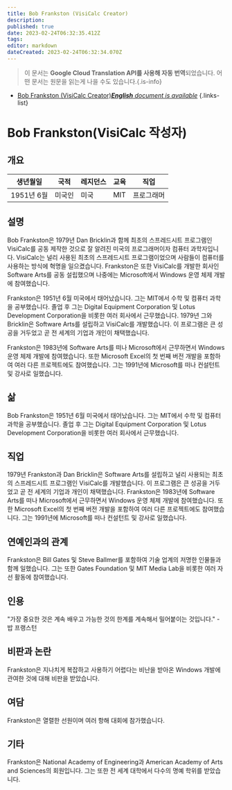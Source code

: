 ```yaml
---
title: Bob Frankston (VisiCalc Creator)
description: 
published: true
date: 2023-02-24T06:32:35.412Z
tags: 
editor: markdown
dateCreated: 2023-02-24T06:32:34.070Z
---
```


> 이 문서는 **Google Cloud Translation API를 사용해 자동 번역**되었습니다.
어떤 문서는 원문을 읽는게 나을 수도 있습니다.{.is-info}



- [Bob Frankston (VisiCalc Creator)***English** document is available*](/en/Knowledge-base/Dictionary/Person/bob-frankston-visicalc-creator)
{.links-list}


# Bob Frankston(VisiCalc 작성자)

## 개요
| 생년월일 | 국적 | 레지던스 | 교육 | 직업 |
| ------------- | ----------- | --------- | --------- | ---------- |
| 1951년 6월 | 미국인 | 미국 | MIT | 프로그래머 |

## 설명
Bob Frankston은 1979년 Dan Bricklin과 함께 최초의 스프레드시트 프로그램인 VisiCalc를 공동 제작한 것으로 잘 알려진 미국의 프로그래머이자 컴퓨터 과학자입니다. VisiCalc는 널리 사용된 최초의 스프레드시트 프로그램이었으며 사람들이 컴퓨터를 사용하는 방식에 혁명을 일으켰습니다. Frankston은 또한 VisiCalc를 개발한 회사인 Software Arts를 공동 설립했으며 나중에는 Microsoft에서 Windows 운영 체제 개발에 참여했습니다.

Frankston은 1951년 6월 미국에서 태어났습니다. 그는 MIT에서 수학 및 컴퓨터 과학을 공부했습니다. 졸업 후 그는 Digital Equipment Corporation 및 Lotus Development Corporation을 비롯한 여러 회사에서 근무했습니다. 1979년 그와 Bricklin은 Software Arts를 설립하고 VisiCalc를 개발했습니다. 이 프로그램은 큰 성공을 거두었고 곧 전 세계의 기업과 개인이 채택했습니다.

Frankston은 1983년에 Software Arts를 떠나 Microsoft에서 근무하면서 Windows 운영 체제 개발에 참여했습니다. 또한 Microsoft Excel의 첫 번째 버전 개발을 포함하여 여러 다른 프로젝트에도 참여했습니다. 그는 1991년에 Microsoft를 떠나 컨설턴트 및 강사로 일했습니다.

## 삶
Bob Frankston은 1951년 6월 미국에서 태어났습니다. 그는 MIT에서 수학 및 컴퓨터 과학을 공부했습니다. 졸업 후 그는 Digital Equipment Corporation 및 Lotus Development Corporation을 비롯한 여러 회사에서 근무했습니다.

## 직업
1979년 Frankston과 Dan Bricklin은 Software Arts를 설립하고 널리 사용되는 최초의 스프레드시트 프로그램인 VisiCalc를 개발했습니다. 이 프로그램은 큰 성공을 거두었고 곧 전 세계의 기업과 개인이 채택했습니다. Frankston은 1983년에 Software Arts를 떠나 Microsoft에서 근무하면서 Windows 운영 체제 개발에 참여했습니다. 또한 Microsoft Excel의 첫 번째 버전 개발을 포함하여 여러 다른 프로젝트에도 참여했습니다. 그는 1991년에 Microsoft를 떠나 컨설턴트 및 강사로 일했습니다.

## 연예인과의 관계
Frankston은 Bill Gates 및 Steve Ballmer를 포함하여 기술 업계의 저명한 인물들과 함께 일했습니다. 그는 또한 Gates Foundation 및 MIT Media Lab을 비롯한 여러 자선 활동에 참여했습니다.

## 인용
"가장 중요한 것은 계속 배우고 가능한 것의 한계를 계속해서 밀어붙이는 것입니다." - 밥 프랭스턴

## 비판과 논란
Frankston은 지나치게 복잡하고 사용하기 어렵다는 비난을 받아온 Windows 개발에 관여한 것에 대해 비판을 받았습니다.

## 여담
Frankston은 열렬한 선원이며 여러 항해 대회에 참가했습니다.

## 기타
Frankston은 National Academy of Engineering과 American Academy of Arts and Sciences의 회원입니다. 그는 또한 전 세계 대학에서 다수의 명예 학위를 받았습니다.